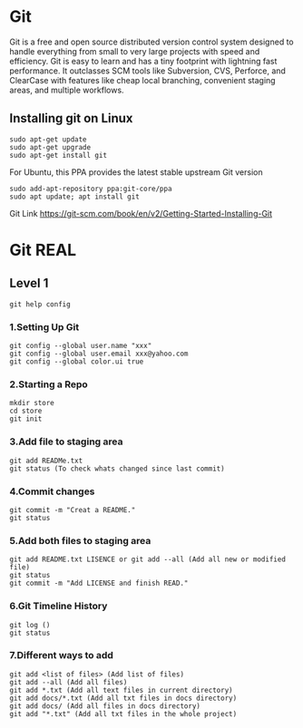 # Git
Git is a free and open source distributed version control system designed to handle everything from small to very large projects with speed and efficiency.  Git is easy to learn and has a tiny footprint with lightning fast performance. It outclasses SCM tools like Subversion, CVS, Perforce, and ClearCase with features like cheap local branching, convenient staging areas, and multiple workflows.

## Installing git on Linux
```
sudo apt-get update
sudo apt-get upgrade
sudo apt-get install git
```
For Ubuntu, this PPA provides the latest stable upstream Git version
```
sudo add-apt-repository ppa:git-core/ppa
sudo apt update; apt install git
```
Git Link
https://git-scm.com/book/en/v2/Getting-Started-Installing-Git

# Git REAL
   ##                          Level 1
```
git help config
```
### 1.Setting Up Git
```
git config --global user.name "xxx"
git config --global user.email xxx@yahoo.com
git config --global color.ui true
```
### 2.Starting a Repo
```
mkdir store
cd store
git init
```
### 3.Add file to staging area
```
git add READMe.txt
git status (To check whats changed since last commit)
```
### 4.Commit changes
```
git commit -m "Creat a README."
git status
```
### 5.Add both files to staging area 
```
git add README.txt LISENCE or git add --all (Add all new or modified file)
git status 
git commit -m "Add LICENSE and finish READ."
```
### 6.Git Timeline History
```
git log ()
git status
```
### 7.Different ways to add 
```
git add <list of files> (Add list of files)
git add --all (Add all files)
git add *.txt (Add all text files in current directory)
git add docs/*.txt (Add all txt files in docs directory)
git add docs/ (Add all files in docs directory)
git add "*.txt" (Add all txt files in the whole project)

```
